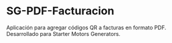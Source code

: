 # SG-PDF-Facturacion
Aplicación para agregar códigos QR a facturas en formato PDF. Desarrollado para Starter Motors Generators.

